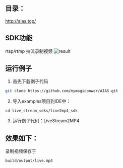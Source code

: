 ## 目录：
http://aias.top/

## SDK功能
rtsp/rtmp 拉流录制视频
![result](https://aias-home.oss-cn-beijing.aliyuncs.com/AIAS/video_sdk/mp4.png)

## 运行例子
1. 首先下载例子代码
```bash
git clone https://github.com/mymagicpower/AIAS.git
```

2. 导入examples项目到IDE中：
```
cd live_stream_sdks/live2mp4_sdk
```

3. 运行例子代码：LiveStream2MP4


## 效果如下：
录制视频保存于
```
build/output/live.mp4
```

